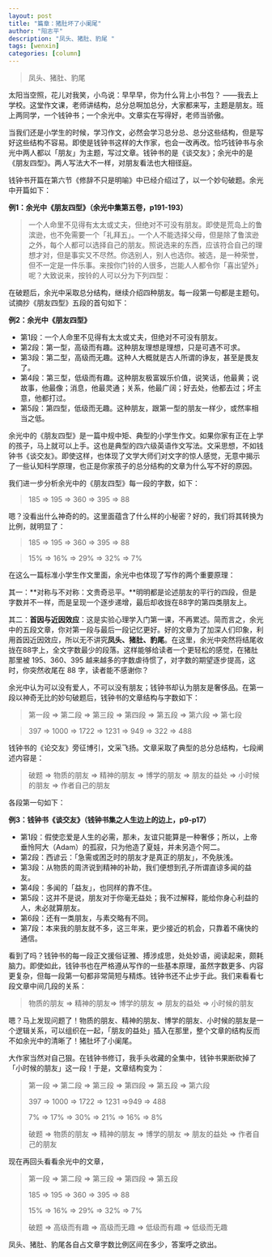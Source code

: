 ```yaml
---
layout: post
title: "篇章：猪肚坏了小阑尾"
author: "阳志平"
description: "凤头、猪肚、豹尾 "
tags: [wenxin]
categories: [column]
---
```


> 凤头、猪肚、豹尾  

太阳当空照，花儿对我笑，小鸟说：早早早，你为什么背上小书包？ ——我去上学校。这堂作文课，老师讲结构，总分总啊加总分，大家都来写，主题是朋友。班上两同学，一个钱钟书；一个余光中。文章实在写得好，老师当骄傲。

当我们还是小学生的时候，学习作文，必然会学习总分总、总分这些结构，但是写好这些结构不容易。即使是钱钟书这样的大作家，也会一改再改。恰巧钱钟书与余光中两人都以「朋友」为主题，写过文章。钱钟书的是《谈交友》；余光中的是《朋友四型》。两人写法大不一样，对朋友看法也大相径庭。

钱钟书开篇在第六节《修辞不只是明喻》中已经介绍过了，以一个妙句破题。余光中开篇如下：

**例1：余光中《朋友四型》（余光中集第五卷，p191-193）**

> 一个人命里不见得有太太或丈夫，但绝对不可没有朋友。即使是荒岛上的鲁滨逊，也不免需要一个「礼拜五」。一个人不能选择父母，但是除了鲁滨逊之外，每个人都可以选择自己的朋友。照说选来的东西，应该符合自己的理想才对，但是事实又不尽然。你选别人，别人也选你。被选，是一种荣誉，但不一定是一件乐事。来按你门铃的人很多，岂能人人都令你「喜出望外」呢？大致说来，按铃的人可以分为下列四型：

在破题后，余光中采取总分结构，继续介绍四种朋友。每一段第一句都是主题句。试摘抄《朋友四型》五段的首句如下：

**例2：余光中《朋友四型》**

- 第1段：一个人命里不见得有太太或丈夫，但绝对不可没有朋友。
- 第2段：第一型，高级而有趣。这种朋友理想是理想，只是可遇不可求。 
- 第3段：第二型，高级而无趣。这种人大概就是古人所谓的诤友，甚至是畏友了。
- 第4段：第三型，低级而有趣。这种朋友极富娱乐价值，说笑话，他最黄；说故事，他最像；消息，他最灵通；关系，他最广阔；好去处，他都去过；坏主意，他都打过。
- 第5段：第四型，低级而无趣。这种朋友，跟第一型的朋友一样少，或然率相当之低。

余光中的《朋友四型》是一篇中规中矩、典型的小学生作文。如果你家有正在上学的孩子，马上就可以上手。这也是典型的四六级英语作文写法。文采思想，不如钱钟书《谈交友》。即使这样，也体现了文学大师们对文字的惊人感觉，无意中揭示了一些认知科学原理，也正是你家孩子的总分结构的文章为什么写不好的原因。

我们进一步分析余光中的《朋友四型》每一段的字数，如下：

> 185 => 195 => 360 => 395 => 88

嗯？没看出什么神奇的的。这里面蕴含了什么样的小秘密？好的，我们将其转换为比例，就明显了：

> 185 => 195 => 360 => 395 => 88

> 15% => 16% => 29% => 32% => 7%

在这么一篇标准小学生作文里面，余光中也体现了写作的两个重要原理：

其一：**对称与不对称：文贵奇忌平。**明明都是论述朋友的平行的四段，但是字数并不一样，而是呈现一个逐步递增，最后却收拢在88字的第四类朋友上。

其二：**首因与近因效应**：这是实验心理学入门第一课，不再累述。简而言之，余光中的五段文章，你对第一段与最后一段记忆更好。好的文章为了加深人们印象，利用首因近因效应，所以无不讲究**凤头、猪肚、豹尾**。在这里，余光中突然将结尾收拢在88字上，全文字数最少的段落。这样能够给读者一个更轻松的感觉，在猪肚那里被 195、360、395 越来越多的字数虐待惯了，对字数的期望逐步提高，这时，你突然收尾在 88 字，读者能不感谢你？

余光中认为可以没有爱人，不可以没有朋友；钱钟书却认为朋友是奢侈品。在第一段以神奇无比的妙句破题后，钱钟书的文章结构与字数如下：

> 第一段 => 第二段 => 第三段 => 第四段 => 第五段 => 第六段 => 第七段 

> 397 => 1000 => 1722 => 1231 => 949 => 322 => 488    

钱钟书的《论交友》旁征博引，文采飞扬。文章采取了典型的总分总结构，七段阐述内容是：

> 破题 => 物质的朋友 => 精神的朋友 => 博学的朋友 => 朋友的益处 => 小时候的朋友 => 作者自己的朋友  

各段第一句如下：

**例3：钱钟书《谈交友》（钱钟书集之人生边上的边上，p9-p17）**

- 第1段：假使恋爱是人生的必需，那未，友谊只能算是一种奢侈；所以，上帝垂怜阿大（Adam）的孤寂，只为他造了夏娃，并未另造个阿二。
- 第2段：西谚云：「急需或困乏时的朋友才是真正的朋友」，不免肤浅。
- 第3段：从物质的周济说到精神的补助，我们便想到孔子所谓直谅多闻的益友。
- 第4段：多闻的「益友」，也同样的靠不住。
- 第5段：这并不是说，朋友对于你毫无益处；我不过解释，能给你身心利益的人，未必就算朋友。
- 第6段：还有一类朋友，与素交略有不同。
- 第7段：本来我的朋友就不多，这三年来，更少接近的机会，只靠着不痛快的通信。

看到了吗？钱钟书的每一段正文援俗证雅、搏涉成思，处处妙语，阅读起来，颇耗脑力。即使如此，钱钟书也在严格遵从写作的一些基本原理，虽然字数更多、内容更复杂，但每一段第一句都非常简短与精炼。钱钟书还不止步于此。我们来看看七段文章中间几段的关系：

> 物质的朋友 => 精神的朋友=> 博学的朋友 => 朋友的益处 => 小时候的朋友

嗯？马上发现问题了！物质的朋友、精神的朋友、博学的朋友、小时候的朋友是一个逻辑关系，可以组织在一起，「朋友的益处」插入在那里，整个文章的结构反而不如余光中的清晰了！猪肚坏了小阑尾。

大作家当然对自己狠。在钱钟书修订，我手头收藏的全集中，钱钟书果断砍掉了「小时候的朋友」这一段！于是，文章结构变为：

> 第一段 => 第二段 => 第三段 => 第四段 => 第五段 => 第六段 
> 
> 397 => 1000 => 1722 => 1231 =>949 => 488  
> 
> 7% => 17% => 30% => 21% => 16% => 8%  
> 
> 破题 => 物质的朋友 => 精神的朋友 => 博学的朋友 => 朋友的益处 => 作者自己的朋友

现在再回头看看余光中的文章，

> 第一段 => 第二段 => 第三段 => 第四段 => 第五段 
>
> 185 => 195 => 360 => 395 => 88
>
> 15% => 16% => 29%  => 32% => 7%
>
> 破题 => 高级而有趣 => 高级而无趣 => 低级而有趣 => 低级而无趣

凤头、猪肚、豹尾各自占文章字数比例区间在多少，答案呼之欲出。


